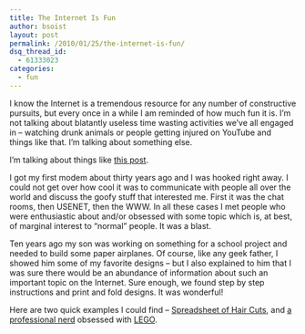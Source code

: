 ```yaml
---
title: The Internet Is Fun
author: bsoist
layout: post
permalink: /2010/01/25/the-internet-is-fun/
dsq_thread_id:
  - 61333023
categories:
  - fun
---
```

I know the Internet is a tremendous resource for any number of constructive pursuits, but every once in a while I am reminded of how much fun it is. I&#8217;m not talking about blatantly useless time wasting activities we&#8217;ve all engaged in &#8211; watching drunk animals or people getting injured on YouTube and things like that. I&#8217;m talking about something else.  
<!--more-->

I&#8217;m talking about things like [this post][1]. 

I got my first modem about thirty years ago and I was hooked right away. I could not get over how cool it was to communicate with people all over the world and discuss the goofy stuff that interested me. First it was the chat rooms, then USENET, then the WWW. In all these cases I met people who were enthusiastic about and/or obsessed with some topic which is, at best, of marginal interest to &#8220;normal&#8221; people. It was a blast.

Ten years ago my son was working on something for a school project and needed to build some paper airplanes. Of course, like any geek father, I showed him some of my favorite designs &#8211; but I also explained to him that I was sure there would be an abundance of information about such an important topic on the Internet. Sure enough, we found step by step instructions and print and fold designs. It was wonderful!

Here are two quick examples I could find &#8211; [Spreadsheet of Hair Cuts][2], and [a professional nerd][3] obsessed with [LEGO][4].

 [1]: http://kottke.org/10/01/rating-the-pundits-2009-nfl-preseason-predictions
 [2]: http://www.mattcutts.com/blog/track-your-haircut-days/
 [3]: http://www.andrewlipson.com/
 [4]: http://www.andrewlipson.com/lego.htm

